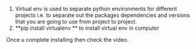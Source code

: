 1. Virtual env is used to separate python environments for different projects i.e. to separate out the packages dependencies and versions that you are going to use from project to project.
2. **pip install virtualenv ** to install virtual env in computer <!--if installed then ignore-->

Once u complete installing then check the video.